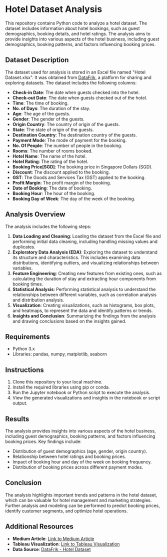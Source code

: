 # Hotel Dataset Analysis

This repository contains Python code to analyze a hotel dataset. The dataset includes information about hotel bookings, such as guest demographics, booking details, and hotel ratings. The analysis aims to provide insights into various aspects of the hotel business, including guest demographics, booking patterns, and factors influencing booking prices.

## Dataset Description

The dataset used for analysis is stored in an Excel file named "Hotel Dataset.xlsx". It was obtained from [DataFrik](https://datafrik.co/#/datasets), a platform for sharing and exploring datasets. The dataset includes the following columns:

- **Check-in Date**: The date when guests checked into the hotel.
- **Check-out Date**: The date when guests checked out of the hotel.
- **Time**: The time of booking.
- **No. of Days**: The duration of the stay.
- **Age**: The age of the guests.
- **Gender**: The gender of the guests.
- **Origin Country**: The country of origin of the guests.
- **State**: The state of origin of the guests.
- **Destination Country**: The destination country of the guests.
- **Payment Mode**: The mode of payment for the booking.
- **No. Of People**: The number of people in the booking.
- **Rooms**: The number of rooms booked.
- **Hotel Name**: The name of the hotel.
- **Hotel Rating**: The rating of the hotel.
- **Booking Price[SGD]**: The booking price in Singapore Dollars (SGD).
- **Discount**: The discount applied to the booking.
- **GST**: The Goods and Services Tax (GST) applied to the booking.
- **Profit Margin**: The profit margin of the booking.
- **Date of Booking**: The date of booking.
- **Booking Hour**: The hour of the booking.
- **Booking Day of Week**: The day of the week of the booking.

## Analysis Overview

The analysis includes the following steps:

1. **Data Loading and Cleaning**: Loading the dataset from the Excel file and performing initial data cleaning, including handling missing values and duplicates.
2. **Exploratory Data Analysis (EDA)**: Exploring the dataset to understand its structure and characteristics. This includes examining data distributions, identifying outliers, and visualizing relationships between variables.
3. **Feature Engineering**: Creating new features from existing ones, such as calculating the duration of stay and extracting hour components from booking times.
4. **Statistical Analysis**: Performing statistical analysis to understand the relationships between different variables, such as correlation analysis and distribution analysis.
5. **Visualization**: Creating visualizations, such as histograms, box plots, and heatmaps, to represent the data and identify patterns or trends.
6. **Insights and Conclusion**: Summarizing the findings from the analysis and drawing conclusions based on the insights gained.

## Requirements

- Python 3.x
- Libraries: pandas, numpy, matplotlib, seaborn

## Instructions

1. Clone this repository to your local machine.
2. Install the required libraries using pip or conda.
3. Run the Jupyter notebook or Python script to execute the analysis.
4. View the generated visualizations and insights in the notebook or script output.

## Results

The analysis provides insights into various aspects of the hotel business, including guest demographics, booking patterns, and factors influencing booking prices. Key findings include:

- Distribution of guest demographics (age, gender, origin country).
- Relationship between hotel ratings and booking prices.
- Impact of booking hour and day of the week on booking frequency.
- Distribution of booking prices across different payment modes.

## Conclusion

The analysis highlights important trends and patterns in the hotel dataset, which can be valuable for hotel management and marketing strategies. Further analysis and modeling can be performed to predict booking prices, identify customer segments, and optimize hotel operations.

## Additional Resources

- **Medium Article**: [Link to Medium Article](https://medium.com/@ebube45/06f0c3e575e5)
- **Tableau Visualization**: [Link to Tableau Visualization](https://public.tableau.com/app/profile/david.nnaji/viz/HotelDashBoard/HotelDashboard)
- **Data Source**: [DataFrik - Hotel Dataset](https://datafrik.co/#/datasets)